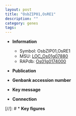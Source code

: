 ```yaml
---
layout: post
title: "OsbZIP01,OsRE1"
description: ""
category: genes
tags: 
---
```


* **Information**  
    + Symbol: OsbZIP01,OsRE1  
    + MSU: [LOC_Os01g07880](http://rice.uga.edu/cgi-bin/ORF_infopage.cgi?orf=LOC_Os01g07880)  
    + RAPdb: [Os01g0174000](http://rapdb.dna.affrc.go.jp/viewer/gbrowse_details/irgsp1?name=Os01g0174000)  

* **Publication**  

* **Genbank accession number**  

* **Key message**  

* **Connection**  

[//]: # * **Key figures**  


